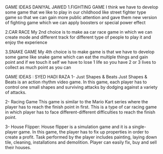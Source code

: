
GAME IDEAS
DANIYAL JAWED
1.FIGHTING GAME 
I think we have to develop some game  that we like to play in our
 childhood like street fighter type game so that we can gain more
 public attention and gave them new version of fighting game which
 we can apply boosters or special power effect

2.CAR RACE 
My 2nd choice is to make aa car race game in which we can create
 mode  and different track for different type of people to play 
it and enjoy the experience

3.SNAKE GAME 
My 4th  choice is to make game is that we have to develop some 
game like snake game which can eat the multiple things and
 gain point and if we touch it self we have to lose 1 life 
so you have 2 or 3 lives to collect as much point as you can



GAME IDEAS : SYED HADI RAZA 
1-  Just Shapes & Beats
Just Shapes & Beats is an action rhythm video game. In this game, each player has to control one small shapes and surviving attacks by dodging against a variety of attacks.

2-  Racing Game
This game is similar to the Mario Kart series where the player has to reach the finish point in first. This is a type of car racing game in which player has to face different-different difficulties to reach the finish point.

3- House Flipper: House flipper is a simulation game and it is a single-player game. In this game, the player has to fix up properties in order to create a profit. Task performed by the player includes painting, laying down tile, cleaning, installations and demolition. Player can easily fix, buy and sell their houses.
